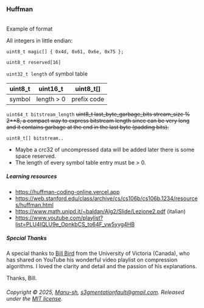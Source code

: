 ### Huffman
###### 

Example of format

All integers in little endian:

`uint8_t magic[] { 0x4d, 0x61, 0x6e, 0x75 };` 

`uint8_t reserved[16]`

`uint32_t length` of symbol table

| uint8_t | uint16_t   | uint8_t[]   |
----------|------------|--------------
| symbol  | length > 0 | prefix code |

`uint64_t bitstream_length` ~~uint8_t last_byte_garbage_bits stream_size % 2**8, a compact way to express bitstream length since can be very long and it contains garbage at the end in the last byte (padding bits).~~

`uint8_t[] bitstream..`

- Maybe a crc32 of uncompressed data will be added later there is some space reserved.
- The length of every symbol table entry must be > 0.



##### Learning resources
- https://huffman-coding-online.vercel.app
- https://web.stanford.edu/class/archive/cs/cs106b/cs106b.1234/resources/huffman.html
- https://www.math.unipd.it/~baldan/Alg2/Slide/Lezione2.pdf (italian)
- https://www.youtube.com/playlist?list=PLU4IQLU9e_OpnkbCS_to64F_vw5yyg4HB

##### Special Thanks

A special thanks to [Bill Bird](https://github.com/billbird) from the University of Victoria (Canada), 
who has shared on YouTube his wonderful video playlist on compression algorithms.
I loved the clarity and detail and the passion of his explanations. 

Thanks, Bill.


###### Copyright © 2025, [Manu-sh](https://github.com/Manu-sh), s3gmentationfault@gmail.com. Released under the [MIT license](LICENSE).
